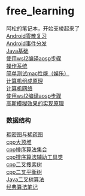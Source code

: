# free_learning

阿松的笔记本，开始支棱起来了<br>
[Android零散复习](android_notes/Android面试笔记.md)<br>
[Android事件分发](android_notes/事件分发.md)<br>
[Java基础](android_notes/Java基础知识.md)<br>
[使用wsl2编译aosp步骤](android_notes/使用wsl2编译aosp步骤.md)<br>
[操作系统](basic_notes/操作系统.md)<br>
[简单测试mac性能（娱乐）](cLearning/cal.sh)<br>
[计算机组成原理](basic_notes/计算机组成原理.md)<br>
[计算机网络](basic_notes/计算机网络.md)<br>
[使用wsl2编译aosp步骤](android_notes/使用wsl2编译aosp步骤.md)<br>
[高斯模糊效果的实现原理](basic_notes/introduce_to_gaussian_blur.md)<br>

### 数据结构
[稠密图与稀疏图](algorithm/Graph.cpp)<br>
[cpp大顶堆](algorithm/Heap.cpp)<br>
[cpp排序算法集合](algorithm/Sort.cpp)<br>
[cpp排序算法辅助工具类](algorithm/SortTestHelper.h)<br>
[cpp二叉搜索树](algorithm/TreeAlgorithm.cpp)<br>
[cpp二叉平衡树](algorithm/AVLTree.cpp)<br>
[Java二叉树算法](src/AVL.java)<br>
[经典算法笔记](basic_notes/经典算法笔记.md)
